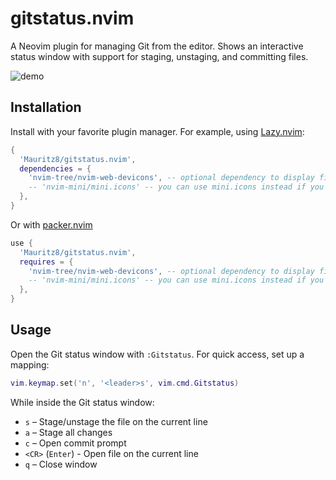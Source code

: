 # gitstatus.nvim

A Neovim plugin for managing Git from the editor. Shows an interactive status window with support for staging, unstaging, and committing files.

![demo](https://github.com/user-attachments/assets/bbaef30b-101b-4cbd-b3d8-85291d900a1c)


## Installation
Install with your favorite plugin manager. For example, using [Lazy.nvim](https://github.com/folke/lazy.nvim):

```lua
{
  'Mauritz8/gitstatus.nvim',
  dependencies = {
    'nvim-tree/nvim-web-devicons', -- optional dependency to display filetype icons
    -- 'nvim-mini/mini.icons' -- you can use mini.icons instead if you prefer
  },
}
```

Or with [packer.nvim](https://github.com/wbthomason/packer.nvim)

```lua
use {
  'Mauritz8/gitstatus.nvim',
  requires = {
    'nvim-tree/nvim-web-devicons', -- optional dependency to display filetype icons
    -- 'nvim-mini/mini.icons' -- you can use mini.icons instead if you prefer
  },
}
```

## Usage

Open the Git status window with `:Gitstatus`. For quick access, set up a mapping:

``` lua
vim.keymap.set('n', '<leader>s', vim.cmd.Gitstatus)
```

While inside the Git status window:
- `s` – Stage/unstage the file on the current line
- `a` – Stage all changes
- `c` – Open commit prompt
- `<CR>` (`Enter`) - Open file on the current line
- `q` – Close window
